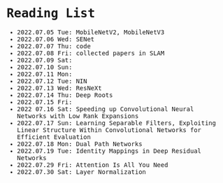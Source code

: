 <span style="font-family:monospace">

# Reading List

* 2022.07.05 Tue: MobileNetV2, MobileNetV3
* 2022.07.06 Wed: SENet
* 2022.07.07 Thu: code
* 2022.07.08 Fri: collected papers in SLAM
* 2022.07.09 Sat:
* 2022.07.10 Sun:
* 2022.07.11 Mon:
* 2022.07.12 Tue: NIN
* 2022.07.13 Wed: ResNeXt
* 2022.07.14 Thu: Deep Roots
* 2022.07.15 Fri:
* 2022 07.16 Sat: Speeding up Convolutional Neural Networks with Low Rank Expansions
* 2022.07.17 Sun: Learning Separable Filters, Exploiting Linear Structure Within Convolutional Networks for Efficient Evaluation
* 2022.07.18 Mon: Dual Path Networks
* 2022.07.19 Tue: Identity Mappings in Deep Residual Networks
* 2022.07.29 Fri: Attention Is All You Need
* 2022.07.30 Sat: Layer Normalization
